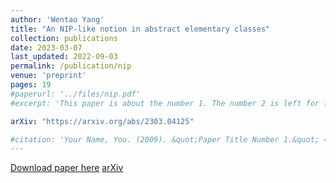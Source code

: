 ```yaml
---
author: 'Wentao Yang'
title: "An NIP-like notion in abstract elementary classes"
collection: publications
date: 2023-03-07
last_updated: 2022-09-03
permalink: /publication/nip
venue: 'preprint'
pages: 19
#paperurl: '../files/nip.pdf'
#excerpt: 'This paper is about the number 1. The number 2 is left for future work.'

arXiv: "https://arxiv.org/abs/2303.04125"

#citation: 'Your Name, You. (2009). &quot;Paper Title Number 1.&quot; <i>Journal 1</i>. 1(1).'
---
```


[Download paper here](../files/nip.pdf)
[arXiv](https://arxiv.org/abs/2303.04125)

